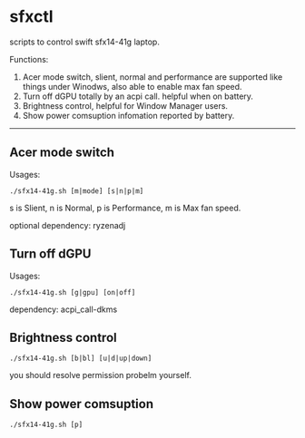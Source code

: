 # sfxctl
scripts to control swift sfx14-41g laptop.

Functions:

1. Acer mode switch, slient, normal and performance are supported like things under Winodws, also able to enable max fan speed.
2. Turn off dGPU totally by an acpi call. helpful when on battery.
3. Brightness control, helpful for Window Manager users.
4. Show power comsuption infomation reported by battery.

---

## Acer mode switch

Usages:
```
./sfx14-41g.sh [m|mode] [s|n|p|m]
```
s is Slient, n is Normal, p is Performance, m is Max fan speed.

optional dependency: ryzenadj


## Turn off dGPU

Usages:

```
./sfx14-41g.sh [g|gpu] [on|off]

```

dependency: acpi_call-dkms


## Brightness control

```
./sfx14-41g.sh [b|bl] [u|d|up|down]
```

you should resolve permission probelm yourself.

## Show power comsuption

```
./sfx14-41g.sh [p]
```
